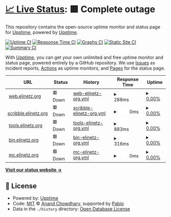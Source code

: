 # [📈 Live Status](https://status.elinetz.org): <!--live status--> **🟥 Complete outage**

This repository contains the open-source uptime monitor and status page for [Upptime](https://upptime.js.org), powered by [Upptime](https://github.com/upptime/upptime).

[![Uptime CI](https://github.com/upptime/upptime/workflows/Uptime%20CI/badge.svg)](https://github.com/upptime/upptime/actions?query=workflow%3A%22Uptime+CI%22)
[![Response Time CI](https://github.com/upptime/upptime/workflows/Response%20Time%20CI/badge.svg)](https://github.com/upptime/upptime/actions?query=workflow%3A%22Response+Time+CI%22)
[![Graphs CI](https://github.com/upptime/upptime/workflows/Graphs%20CI/badge.svg)](https://github.com/upptime/upptime/actions?query=workflow%3A%22Graphs+CI%22)
[![Static Site CI](https://github.com/upptime/upptime/workflows/Static%20Site%20CI/badge.svg)](https://github.com/upptime/upptime/actions?query=workflow%3A%22Static+Site+CI%22)
[![Summary CI](https://github.com/upptime/upptime/workflows/Summary%20CI/badge.svg)](https://github.com/upptime/upptime/actions?query=workflow%3A%22Summary+CI%22)

With [Upptime](https://upptime.js.org), you can get your own unlimited and free uptime monitor and status page, powered entirely by a GitHub repository. We use [Issues](https://github.com/upptime/upptime/issues) as incident reports, [Actions](https://github.com/upptime/upptime/actions) as uptime monitors, and [Pages](https://status.elinetz.org) for the status page.

<!--start: status pages-->
<!-- This summary is generated by Upptime (https://github.com/upptime/upptime) -->
<!-- Do not edit this manually, your changes will be overwritten -->
<!-- prettier-ignore -->
| URL | Status | History | Response Time | Uptime |
| --- | ------ | ------- | ------------- | ------ |
| <img alt="" src="https://icons.duckduckgo.com/ip3/web.elinetz.org.ico" height="13"> [web.elinetz.org](https://web.elinetz.org) | 🟥 Down | [web-elinetz-org.yml](https://github.com/kotbraten/upptime/commits/HEAD/history/web-elinetz-org.yml) | <details><summary><img alt="Response time graph" src="./graphs/web-elinetz-org/response-time-week.png" height="20"> 288ms</summary><br><a href="https://status.elinetz.org/history/web-elinetz-org"><img alt="Response time 227" src="https://img.shields.io/endpoint?url=https%3A%2F%2Fraw.githubusercontent.com%2Fkotbraten%2Fupptime%2FHEAD%2Fapi%2Fweb-elinetz-org%2Fresponse-time.json"></a><br><a href="https://status.elinetz.org/history/web-elinetz-org"><img alt="24-hour response time 266" src="https://img.shields.io/endpoint?url=https%3A%2F%2Fraw.githubusercontent.com%2Fkotbraten%2Fupptime%2FHEAD%2Fapi%2Fweb-elinetz-org%2Fresponse-time-day.json"></a><br><a href="https://status.elinetz.org/history/web-elinetz-org"><img alt="7-day response time 288" src="https://img.shields.io/endpoint?url=https%3A%2F%2Fraw.githubusercontent.com%2Fkotbraten%2Fupptime%2FHEAD%2Fapi%2Fweb-elinetz-org%2Fresponse-time-week.json"></a><br><a href="https://status.elinetz.org/history/web-elinetz-org"><img alt="30-day response time 232" src="https://img.shields.io/endpoint?url=https%3A%2F%2Fraw.githubusercontent.com%2Fkotbraten%2Fupptime%2FHEAD%2Fapi%2Fweb-elinetz-org%2Fresponse-time-month.json"></a><br><a href="https://status.elinetz.org/history/web-elinetz-org"><img alt="1-year response time 227" src="https://img.shields.io/endpoint?url=https%3A%2F%2Fraw.githubusercontent.com%2Fkotbraten%2Fupptime%2FHEAD%2Fapi%2Fweb-elinetz-org%2Fresponse-time-year.json"></a></details> | <details><summary><a href="https://status.elinetz.org/history/web-elinetz-org">0.00%</a></summary><a href="https://status.elinetz.org/history/web-elinetz-org"><img alt="All-time uptime 0.00%" src="https://img.shields.io/endpoint?url=https%3A%2F%2Fraw.githubusercontent.com%2Fkotbraten%2Fupptime%2FHEAD%2Fapi%2Fweb-elinetz-org%2Fuptime.json"></a><br><a href="https://status.elinetz.org/history/web-elinetz-org"><img alt="24-hour uptime 0.00%" src="https://img.shields.io/endpoint?url=https%3A%2F%2Fraw.githubusercontent.com%2Fkotbraten%2Fupptime%2FHEAD%2Fapi%2Fweb-elinetz-org%2Fuptime-day.json"></a><br><a href="https://status.elinetz.org/history/web-elinetz-org"><img alt="7-day uptime 0.00%" src="https://img.shields.io/endpoint?url=https%3A%2F%2Fraw.githubusercontent.com%2Fkotbraten%2Fupptime%2FHEAD%2Fapi%2Fweb-elinetz-org%2Fuptime-week.json"></a><br><a href="https://status.elinetz.org/history/web-elinetz-org"><img alt="30-day uptime 0.00%" src="https://img.shields.io/endpoint?url=https%3A%2F%2Fraw.githubusercontent.com%2Fkotbraten%2Fupptime%2FHEAD%2Fapi%2Fweb-elinetz-org%2Fuptime-month.json"></a><br><a href="https://status.elinetz.org/history/web-elinetz-org"><img alt="1-year uptime 0.00%" src="https://img.shields.io/endpoint?url=https%3A%2F%2Fraw.githubusercontent.com%2Fkotbraten%2Fupptime%2FHEAD%2Fapi%2Fweb-elinetz-org%2Fuptime-year.json"></a></details>
| <img alt="" src="https://icons.duckduckgo.com/ip3/scribble.elinetz.org.org.ico" height="13"> [scribble.elinetz.org](https://scribble.elinetz.org.org) | 🟥 Down | [scribble-elinetz-org.yml](https://github.com/kotbraten/upptime/commits/HEAD/history/scribble-elinetz-org.yml) | <details><summary><img alt="Response time graph" src="./graphs/scribble-elinetz-org/response-time-week.png" height="20"> 0ms</summary><br><a href="https://status.elinetz.org/history/scribble-elinetz-org"><img alt="Response time 0" src="https://img.shields.io/endpoint?url=https%3A%2F%2Fraw.githubusercontent.com%2Fkotbraten%2Fupptime%2FHEAD%2Fapi%2Fscribble-elinetz-org%2Fresponse-time.json"></a><br><a href="https://status.elinetz.org/history/scribble-elinetz-org"><img alt="24-hour response time 0" src="https://img.shields.io/endpoint?url=https%3A%2F%2Fraw.githubusercontent.com%2Fkotbraten%2Fupptime%2FHEAD%2Fapi%2Fscribble-elinetz-org%2Fresponse-time-day.json"></a><br><a href="https://status.elinetz.org/history/scribble-elinetz-org"><img alt="7-day response time 0" src="https://img.shields.io/endpoint?url=https%3A%2F%2Fraw.githubusercontent.com%2Fkotbraten%2Fupptime%2FHEAD%2Fapi%2Fscribble-elinetz-org%2Fresponse-time-week.json"></a><br><a href="https://status.elinetz.org/history/scribble-elinetz-org"><img alt="30-day response time 0" src="https://img.shields.io/endpoint?url=https%3A%2F%2Fraw.githubusercontent.com%2Fkotbraten%2Fupptime%2FHEAD%2Fapi%2Fscribble-elinetz-org%2Fresponse-time-month.json"></a><br><a href="https://status.elinetz.org/history/scribble-elinetz-org"><img alt="1-year response time 0" src="https://img.shields.io/endpoint?url=https%3A%2F%2Fraw.githubusercontent.com%2Fkotbraten%2Fupptime%2FHEAD%2Fapi%2Fscribble-elinetz-org%2Fresponse-time-year.json"></a></details> | <details><summary><a href="https://status.elinetz.org/history/scribble-elinetz-org">0.00%</a></summary><a href="https://status.elinetz.org/history/scribble-elinetz-org"><img alt="All-time uptime 0.00%" src="https://img.shields.io/endpoint?url=https%3A%2F%2Fraw.githubusercontent.com%2Fkotbraten%2Fupptime%2FHEAD%2Fapi%2Fscribble-elinetz-org%2Fuptime.json"></a><br><a href="https://status.elinetz.org/history/scribble-elinetz-org"><img alt="24-hour uptime 0.00%" src="https://img.shields.io/endpoint?url=https%3A%2F%2Fraw.githubusercontent.com%2Fkotbraten%2Fupptime%2FHEAD%2Fapi%2Fscribble-elinetz-org%2Fuptime-day.json"></a><br><a href="https://status.elinetz.org/history/scribble-elinetz-org"><img alt="7-day uptime 0.00%" src="https://img.shields.io/endpoint?url=https%3A%2F%2Fraw.githubusercontent.com%2Fkotbraten%2Fupptime%2FHEAD%2Fapi%2Fscribble-elinetz-org%2Fuptime-week.json"></a><br><a href="https://status.elinetz.org/history/scribble-elinetz-org"><img alt="30-day uptime 0.00%" src="https://img.shields.io/endpoint?url=https%3A%2F%2Fraw.githubusercontent.com%2Fkotbraten%2Fupptime%2FHEAD%2Fapi%2Fscribble-elinetz-org%2Fuptime-month.json"></a><br><a href="https://status.elinetz.org/history/scribble-elinetz-org"><img alt="1-year uptime 0.00%" src="https://img.shields.io/endpoint?url=https%3A%2F%2Fraw.githubusercontent.com%2Fkotbraten%2Fupptime%2FHEAD%2Fapi%2Fscribble-elinetz-org%2Fuptime-year.json"></a></details>
| <img alt="" src="https://icons.duckduckgo.com/ip3/tools.elinetz.org.ico" height="13"> [tools.elinetz.org](https://tools.elinetz.org) | 🟥 Down | [tools-elinetz-org.yml](https://github.com/kotbraten/upptime/commits/HEAD/history/tools-elinetz-org.yml) | <details><summary><img alt="Response time graph" src="./graphs/tools-elinetz-org/response-time-week.png" height="20"> 883ms</summary><br><a href="https://status.elinetz.org/history/tools-elinetz-org"><img alt="Response time 268" src="https://img.shields.io/endpoint?url=https%3A%2F%2Fraw.githubusercontent.com%2Fkotbraten%2Fupptime%2FHEAD%2Fapi%2Ftools-elinetz-org%2Fresponse-time.json"></a><br><a href="https://status.elinetz.org/history/tools-elinetz-org"><img alt="24-hour response time 249" src="https://img.shields.io/endpoint?url=https%3A%2F%2Fraw.githubusercontent.com%2Fkotbraten%2Fupptime%2FHEAD%2Fapi%2Ftools-elinetz-org%2Fresponse-time-day.json"></a><br><a href="https://status.elinetz.org/history/tools-elinetz-org"><img alt="7-day response time 883" src="https://img.shields.io/endpoint?url=https%3A%2F%2Fraw.githubusercontent.com%2Fkotbraten%2Fupptime%2FHEAD%2Fapi%2Ftools-elinetz-org%2Fresponse-time-week.json"></a><br><a href="https://status.elinetz.org/history/tools-elinetz-org"><img alt="30-day response time 380" src="https://img.shields.io/endpoint?url=https%3A%2F%2Fraw.githubusercontent.com%2Fkotbraten%2Fupptime%2FHEAD%2Fapi%2Ftools-elinetz-org%2Fresponse-time-month.json"></a><br><a href="https://status.elinetz.org/history/tools-elinetz-org"><img alt="1-year response time 268" src="https://img.shields.io/endpoint?url=https%3A%2F%2Fraw.githubusercontent.com%2Fkotbraten%2Fupptime%2FHEAD%2Fapi%2Ftools-elinetz-org%2Fresponse-time-year.json"></a></details> | <details><summary><a href="https://status.elinetz.org/history/tools-elinetz-org">0.00%</a></summary><a href="https://status.elinetz.org/history/tools-elinetz-org"><img alt="All-time uptime 0.00%" src="https://img.shields.io/endpoint?url=https%3A%2F%2Fraw.githubusercontent.com%2Fkotbraten%2Fupptime%2FHEAD%2Fapi%2Ftools-elinetz-org%2Fuptime.json"></a><br><a href="https://status.elinetz.org/history/tools-elinetz-org"><img alt="24-hour uptime 0.00%" src="https://img.shields.io/endpoint?url=https%3A%2F%2Fraw.githubusercontent.com%2Fkotbraten%2Fupptime%2FHEAD%2Fapi%2Ftools-elinetz-org%2Fuptime-day.json"></a><br><a href="https://status.elinetz.org/history/tools-elinetz-org"><img alt="7-day uptime 0.00%" src="https://img.shields.io/endpoint?url=https%3A%2F%2Fraw.githubusercontent.com%2Fkotbraten%2Fupptime%2FHEAD%2Fapi%2Ftools-elinetz-org%2Fuptime-week.json"></a><br><a href="https://status.elinetz.org/history/tools-elinetz-org"><img alt="30-day uptime 0.00%" src="https://img.shields.io/endpoint?url=https%3A%2F%2Fraw.githubusercontent.com%2Fkotbraten%2Fupptime%2FHEAD%2Fapi%2Ftools-elinetz-org%2Fuptime-month.json"></a><br><a href="https://status.elinetz.org/history/tools-elinetz-org"><img alt="1-year uptime 0.00%" src="https://img.shields.io/endpoint?url=https%3A%2F%2Fraw.githubusercontent.com%2Fkotbraten%2Fupptime%2FHEAD%2Fapi%2Ftools-elinetz-org%2Fuptime-year.json"></a></details>
| <img alt="" src="https://icons.duckduckgo.com/ip3/bin.elinetz.org.ico" height="13"> [bin.elinetz.org](https://bin.elinetz.org) | 🟥 Down | [bin-elinetz-org.yml](https://github.com/kotbraten/upptime/commits/HEAD/history/bin-elinetz-org.yml) | <details><summary><img alt="Response time graph" src="./graphs/bin-elinetz-org/response-time-week.png" height="20"> 316ms</summary><br><a href="https://status.elinetz.org/history/bin-elinetz-org"><img alt="Response time 225" src="https://img.shields.io/endpoint?url=https%3A%2F%2Fraw.githubusercontent.com%2Fkotbraten%2Fupptime%2FHEAD%2Fapi%2Fbin-elinetz-org%2Fresponse-time.json"></a><br><a href="https://status.elinetz.org/history/bin-elinetz-org"><img alt="24-hour response time 229" src="https://img.shields.io/endpoint?url=https%3A%2F%2Fraw.githubusercontent.com%2Fkotbraten%2Fupptime%2FHEAD%2Fapi%2Fbin-elinetz-org%2Fresponse-time-day.json"></a><br><a href="https://status.elinetz.org/history/bin-elinetz-org"><img alt="7-day response time 316" src="https://img.shields.io/endpoint?url=https%3A%2F%2Fraw.githubusercontent.com%2Fkotbraten%2Fupptime%2FHEAD%2Fapi%2Fbin-elinetz-org%2Fresponse-time-week.json"></a><br><a href="https://status.elinetz.org/history/bin-elinetz-org"><img alt="30-day response time 244" src="https://img.shields.io/endpoint?url=https%3A%2F%2Fraw.githubusercontent.com%2Fkotbraten%2Fupptime%2FHEAD%2Fapi%2Fbin-elinetz-org%2Fresponse-time-month.json"></a><br><a href="https://status.elinetz.org/history/bin-elinetz-org"><img alt="1-year response time 225" src="https://img.shields.io/endpoint?url=https%3A%2F%2Fraw.githubusercontent.com%2Fkotbraten%2Fupptime%2FHEAD%2Fapi%2Fbin-elinetz-org%2Fresponse-time-year.json"></a></details> | <details><summary><a href="https://status.elinetz.org/history/bin-elinetz-org">0.00%</a></summary><a href="https://status.elinetz.org/history/bin-elinetz-org"><img alt="All-time uptime 0.00%" src="https://img.shields.io/endpoint?url=https%3A%2F%2Fraw.githubusercontent.com%2Fkotbraten%2Fupptime%2FHEAD%2Fapi%2Fbin-elinetz-org%2Fuptime.json"></a><br><a href="https://status.elinetz.org/history/bin-elinetz-org"><img alt="24-hour uptime 0.00%" src="https://img.shields.io/endpoint?url=https%3A%2F%2Fraw.githubusercontent.com%2Fkotbraten%2Fupptime%2FHEAD%2Fapi%2Fbin-elinetz-org%2Fuptime-day.json"></a><br><a href="https://status.elinetz.org/history/bin-elinetz-org"><img alt="7-day uptime 0.00%" src="https://img.shields.io/endpoint?url=https%3A%2F%2Fraw.githubusercontent.com%2Fkotbraten%2Fupptime%2FHEAD%2Fapi%2Fbin-elinetz-org%2Fuptime-week.json"></a><br><a href="https://status.elinetz.org/history/bin-elinetz-org"><img alt="30-day uptime 0.00%" src="https://img.shields.io/endpoint?url=https%3A%2F%2Fraw.githubusercontent.com%2Fkotbraten%2Fupptime%2FHEAD%2Fapi%2Fbin-elinetz-org%2Fuptime-month.json"></a><br><a href="https://status.elinetz.org/history/bin-elinetz-org"><img alt="1-year uptime 0.00%" src="https://img.shields.io/endpoint?url=https%3A%2F%2Fraw.githubusercontent.com%2Fkotbraten%2Fupptime%2FHEAD%2Fapi%2Fbin-elinetz-org%2Fuptime-year.json"></a></details>
| <img alt="" src="https://icons.duckduckgo.com/ip3/null.ico" height="13"> [mc.elinetz.org](mc.elinetz.org) | 🟥 Down | [mc-elinetz-org.yml](https://github.com/kotbraten/upptime/commits/HEAD/history/mc-elinetz-org.yml) | <details><summary><img alt="Response time graph" src="./graphs/mc-elinetz-org/response-time-week.png" height="20"> 0ms</summary><br><a href="https://status.elinetz.org/history/mc-elinetz-org"><img alt="Response time 0" src="https://img.shields.io/endpoint?url=https%3A%2F%2Fraw.githubusercontent.com%2Fkotbraten%2Fupptime%2FHEAD%2Fapi%2Fmc-elinetz-org%2Fresponse-time.json"></a><br><a href="https://status.elinetz.org/history/mc-elinetz-org"><img alt="24-hour response time 0" src="https://img.shields.io/endpoint?url=https%3A%2F%2Fraw.githubusercontent.com%2Fkotbraten%2Fupptime%2FHEAD%2Fapi%2Fmc-elinetz-org%2Fresponse-time-day.json"></a><br><a href="https://status.elinetz.org/history/mc-elinetz-org"><img alt="7-day response time 0" src="https://img.shields.io/endpoint?url=https%3A%2F%2Fraw.githubusercontent.com%2Fkotbraten%2Fupptime%2FHEAD%2Fapi%2Fmc-elinetz-org%2Fresponse-time-week.json"></a><br><a href="https://status.elinetz.org/history/mc-elinetz-org"><img alt="30-day response time 0" src="https://img.shields.io/endpoint?url=https%3A%2F%2Fraw.githubusercontent.com%2Fkotbraten%2Fupptime%2FHEAD%2Fapi%2Fmc-elinetz-org%2Fresponse-time-month.json"></a><br><a href="https://status.elinetz.org/history/mc-elinetz-org"><img alt="1-year response time 0" src="https://img.shields.io/endpoint?url=https%3A%2F%2Fraw.githubusercontent.com%2Fkotbraten%2Fupptime%2FHEAD%2Fapi%2Fmc-elinetz-org%2Fresponse-time-year.json"></a></details> | <details><summary><a href="https://status.elinetz.org/history/mc-elinetz-org">0.00%</a></summary><a href="https://status.elinetz.org/history/mc-elinetz-org"><img alt="All-time uptime 0.00%" src="https://img.shields.io/endpoint?url=https%3A%2F%2Fraw.githubusercontent.com%2Fkotbraten%2Fupptime%2FHEAD%2Fapi%2Fmc-elinetz-org%2Fuptime.json"></a><br><a href="https://status.elinetz.org/history/mc-elinetz-org"><img alt="24-hour uptime 0.00%" src="https://img.shields.io/endpoint?url=https%3A%2F%2Fraw.githubusercontent.com%2Fkotbraten%2Fupptime%2FHEAD%2Fapi%2Fmc-elinetz-org%2Fuptime-day.json"></a><br><a href="https://status.elinetz.org/history/mc-elinetz-org"><img alt="7-day uptime 0.00%" src="https://img.shields.io/endpoint?url=https%3A%2F%2Fraw.githubusercontent.com%2Fkotbraten%2Fupptime%2FHEAD%2Fapi%2Fmc-elinetz-org%2Fuptime-week.json"></a><br><a href="https://status.elinetz.org/history/mc-elinetz-org"><img alt="30-day uptime 0.00%" src="https://img.shields.io/endpoint?url=https%3A%2F%2Fraw.githubusercontent.com%2Fkotbraten%2Fupptime%2FHEAD%2Fapi%2Fmc-elinetz-org%2Fuptime-month.json"></a><br><a href="https://status.elinetz.org/history/mc-elinetz-org"><img alt="1-year uptime 0.00%" src="https://img.shields.io/endpoint?url=https%3A%2F%2Fraw.githubusercontent.com%2Fkotbraten%2Fupptime%2FHEAD%2Fapi%2Fmc-elinetz-org%2Fuptime-year.json"></a></details>

<!--end: status pages-->

[**Visit our status website →**](https://status.elinetz.org)

## 📄 License

- Powered by: [Upptime](https://github.com/upptime/upptime)
- Code: [MIT](./LICENSE) © [Anand Chowdhary](https://anandchowdhary.com), supported by [Pabio](https://pabio.com)
- Data in the `./history` directory: [Open Database License](https://opendatacommons.org/licenses/odbl/1-0/)
